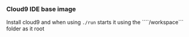 ### Cloud9 IDE base image

Install cloud9 and when using ```./run``` starts it using the ````/workspace``` folder as it root
